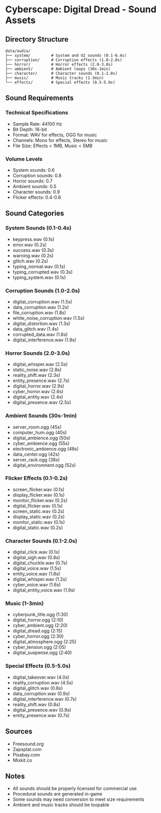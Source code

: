# Cyberscape: Digital Dread - Sound Assets

## Directory Structure
```
data/audio/
├── system/         # System and UI sounds (0.1-0.4s)
├── corruption/     # Corruption effects (1.0-2.0s)
├── horror/         # Horror effects (2.0-3.0s)
├── ambient/        # Ambient loops (30s-1min)
├── character/      # Character sounds (0.1-2.0s)
├── music/          # Music tracks (1-3min)
└── effects/        # Special effects (0.5-5.0s)
```

## Sound Requirements

### Technical Specifications
- Sample Rate: 44100 Hz
- Bit Depth: 16-bit
- Format: WAV for effects, OGG for music
- Channels: Mono for effects, Stereo for music
- File Size: Effects < 1MB, Music < 5MB

### Volume Levels
- System sounds: 0.6
- Corruption sounds: 0.8
- Horror sounds: 0.7
- Ambient sounds: 0.5
- Character sounds: 0.9
- Flicker effects: 0.4-0.6

## Sound Categories

### System Sounds (0.1-0.4s)
- keypress.wav (0.1s)
- error.wav (0.2s)
- success.wav (0.3s)
- warning.wav (0.2s)
- glitch.wav (0.2s)
- typing_normal.wav (0.1s)
- typing_corrupted.wav (0.3s)
- typing_system.wav (0.1s)

### Corruption Sounds (1.0-2.0s)
- digital_corruption.wav (1.5s)
- data_corruption.wav (1.2s)
- file_corruption.wav (1.8s)
- white_noise_corruption.wav (1.5s)
- digital_distortion.wav (1.3s)
- data_glitch.wav (1.4s)
- corrupted_data.wav (1.6s)
- digital_interference.wav (1.9s)

### Horror Sounds (2.0-3.0s)
- digital_whisper.wav (2.5s)
- static_noise.wav (2.8s)
- reality_shift.wav (2.3s)
- entity_presence.wav (2.7s)
- digital_horror.wav (2.9s)
- cyber_horror.wav (2.6s)
- digital_entity.wav (2.4s)
- digital_presence.wav (2.5s)

### Ambient Sounds (30s-1min)
- server_room.ogg (45s)
- computer_hum.ogg (40s)
- digital_ambience.ogg (50s)
- cyber_ambience.ogg (55s)
- electronic_ambience.ogg (48s)
- data_center.ogg (42s)
- server_rack.ogg (38s)
- digital_environment.ogg (52s)

### Flicker Effects (0.1-0.2s)
- screen_flicker.wav (0.1s)
- display_flicker.wav (0.1s)
- monitor_flicker.wav (0.2s)
- digital_flicker.wav (0.1s)
- screen_static.wav (0.2s)
- display_static.wav (0.2s)
- monitor_static.wav (0.1s)
- digital_static.wav (0.2s)

### Character Sounds (0.1-2.0s)
- digital_click.wav (0.1s)
- digital_sigh.wav (0.8s)
- digital_chuckle.wav (0.7s)
- digital_voice.wav (1.5s)
- entity_voice.wav (1.8s)
- digital_whisper.wav (1.2s)
- cyber_voice.wav (1.6s)
- digital_entity_voice.wav (1.9s)

### Music (1-3min)
- cyberpunk_title.ogg (1:30)
- digital_horror.ogg (2:10)
- cyber_ambient.ogg (2:20)
- digital_dread.ogg (2:15)
- cyber_horror.ogg (2:30)
- digital_atmosphere.ogg (2:25)
- cyber_tension.ogg (2:05)
- digital_suspense.ogg (2:40)

### Special Effects (0.5-5.0s)
- digital_takeover.wav (4.0s)
- reality_corruption.wav (4.5s)
- digital_glitch.wav (0.8s)
- data_corruption.wav (0.9s)
- digital_interference.wav (0.7s)
- reality_shift.wav (0.8s)
- digital_presence.wav (0.9s)
- entity_presence.wav (0.7s)

## Sources
- Freesound.org
- Zapsplat.com
- Pixabay.com
- Mixkit.co

## Notes
- All sounds should be properly licensed for commercial use
- Procedural sounds are generated in-game
- Some sounds may need conversion to meet size requirements
- Ambient and music tracks should be loopable 